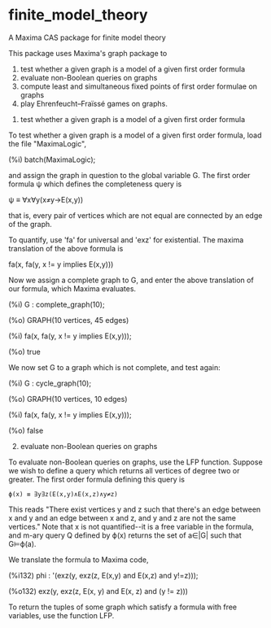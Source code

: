 # finite_model_theory
A Maxima CAS package for finite model theory

This package uses Maxima's graph package to 
1) test whether a given graph is a model of a given first order formula
2) evaluate non-Boolean queries on graphs
3) compute least and simultaneous fixed points of first order formulae on graphs
4) play Ehrenfeucht–Fraïssé games on graphs.

1. test whether a given graph is a model of a given first order formula

To test whether a given graph is a model of a given first order formula, load the file "MaximaLogic",

  (%i) batch(MaximaLogic);

and assign the graph in question to the global variable G.  The first order formula ψ which defines the completeness query is

  ψ ≡ ∀x∀y(x≠y→E(x,y))

that is, every pair of vertices which are not equal are connected by an edge of the graph.

To quantify, use 'fa' for universal and 'exz' for existential.  The maxima translation of the above formula is

  fa(x, fa(y, x != y implies E(x,y)))

Now we assign a complete graph to G, and enter the above translation of our formula, which Maxima evaluates.

  (%i) G : complete_graph(10);

  (%o)                  GRAPH(10 vertices, 45 edges)

  (%i) fa(x, fa(y, x != y implies E(x,y)));

  (%o)                              true

We now set G to a graph which is not complete, and test again:

  (%i) G : cycle_graph(10);

  (%o)                  GRAPH(10 vertices, 10 edges)

  (%i) fa(x, fa(y, x != y implies E(x,y)));

  (%o)                              false

2) evaluate non-Boolean queries on graphs

To evaluate non-Boolean queries on graphs, use the LFP function.   Suppose we wish to define a query which returns all vertices of degree two or greater.  The first order formula defining this query is

    ϕ(x) ≡ ∃y∃z(E(x,y)∧E(x,z)∧y≠z)

This reads "There exist vertices y and z such that there's an edge between x and y and an edge between x and z, and y and z are not the same vertices."  Note that x is not quantified--it is a free variable in the formula, and m-ary query  Q defined by ϕ(x) returns the set of a∈|G| such that G⊨ϕ(a). 

We translate the formula to Maxima code,

  (%i132) phi : '(exz(y, exz(z, E(x,y) and E(x,z) and y!=z)));

  (%o132)        exz(y, exz(z, E(x, y) and E(x, z) and (y != z)))

To return the tuples of some graph which satisfy a formula with free variables, use the function LFP.
